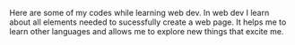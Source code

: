 Here are some of my codes while learning web dev.
In web dev I learn about all elements needed to sucessfully create a web page.
It helps me to learn other languages and allows me to explore new things that excite me. 

